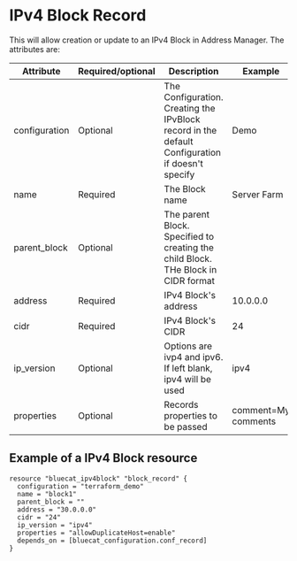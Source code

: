 # IPv4 Block Record
This will allow creation or update to an IPv4 Block in Address Manager. The attributes are:

| Attribute | Required/optional | Description | Example |
| --- | --- | --- | --- |
| configuration | Optional | The Configuration. Creating the IPvBlock record in the default Configuration if doesn't specify | Demo |
| name | Required |  The Block name | Server Farm |
| parent_block | Optional | The parent Block. Specified to creating the child Block. THe Block in CIDR format |  |
| address | Required | IPv4 Block's address | 10.0.0.0 |
| cidr | Required | IPv4 Block's CIDR | 24 |
| ip_version    | Optional | Options are ivp4 and ipv6. If left blank, ipv4 will be used                                                  | ipv4                       |
| properties | Optional | Records properties to be passed | comment=My comments |


## Example of a IPv4 Block resource

    resource "bluecat_ipv4block" "block_record" {
      configuration = "terraform_demo"
      name = "block1"
      parent_block = ""
      address = "30.0.0.0"
      cidr = "24"
      ip_version = "ipv4"
      properties = "allowDuplicateHost=enable"
      depends_on = [bluecat_configuration.conf_record]
    }